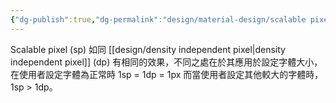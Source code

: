 ```yaml
---
{"dg-publish":true,"dg-permalink":"design/material-design/scalable pixel","permalink":"/design/material-design/scalable pixel/","title":"scalable pixel"}
---
```


Scalable pixel (sp) 如同 [[design/density independent pixel\|density independent pixel]] (dp) 有相同的效果，不同之處在於其應用於設定字體大小，在使用者設定字體為正常時 1sp = 1dp = 1px 而當使用者設定其他較大的字體時，1sp > 1dp。